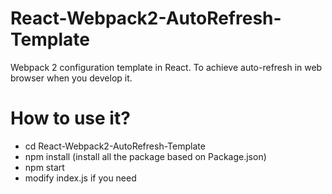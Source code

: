 # React-Webpack2-AutoRefresh-Template
Webpack 2 configuration template in React.
To achieve auto-refresh in web browser when you develop it.

# How to use it?
* cd React-Webpack2-AutoRefresh-Template
* npm install (install all the package based on Package.json)
* npm start
* modify index.js if you need
